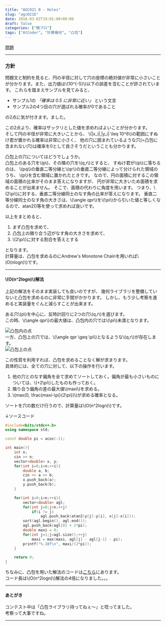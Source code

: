 ```yaml
---
title: "AGC021 B - Holes"
slug: "agc021b"
date: 2018-03-02T19:01:00+09:00
draft: false
categories: ["競プロ"]
tags: ["AtCoder", "計算幾何", "凸包"]
---
```


[問題](https://beta.atcoder.jp/contests/agc021/tasks/agc021_b)
<!--more-->
***

### 方針

問題文と制約を見ると、円の半径に対して穴の座標の絶対値が非常に小さいことが分かります。また、出力値は\\(10^{-5}\\)以下の誤差を含むことが許されています。
これらを踏まえサンプルを見てみると、  

- サンプル1の _「確率は 0.5 に非常に近い」_ という文言
- サンプル2の4つ目の穴が選ばれる確率が0であること

の2点に気が付きます。ました。

この2点より、確率はザックリとした値を求めればよいことが分かります。  
そして円の半径が非常に大きいことから、
\\(|x_i|,|y_i| \leq 10^6\\)の範囲にすぬけ君が置かれる確率は非常に小さく、
他の穴に囲まれているような穴(=凸包に含まれない穴)は確率を0として良さそうだということも分かります。

凸包上の穴についてはどうでしょうか。  
凸包上のある穴を\\(p\\)、その隣の穴を\\(q,r\\)とすると、
すぬけ君が\\(p\\)に落ちるのは、
\\(pq\\)の垂直二等分線と\\(qr\\)の垂直二等分線によって分けられた領域のうち、
\\(p\\)を含む領域に置かれたときです。
なので、円の面積に対するこの領域の面積の比率がそのまま答えになりますが、
円が非常に大きいため面積を求めることが出来ません。
そこで、面積の代わりに角度を用います。
つまり、\\(2\pi\\)に対する、垂直二等分線同士のなす角の比率が答えになります。
垂直二等分線同士のなす角の大きさは、\\(\angle qpr\\)を\\(\pi\\)から引いた値と等しくなるので、atan2()等を使って求めれば良いです。

以上をまとめると、

1. まず凸包を求めて、
1. 凸包上の隣り合う辺がなす角の大きさを求めて、
1. \\(2\pi\\)に対する割合を答えとする

となります。  
計算量は、凸包を求めるのにAndrew's Monotone Chainを用いれば\\(O(nlogn)\\)です。

***

#### \\(O(n^2logn)\\)解法

上記の解法をそのまま実装しても良いのですが、
幾何ライブラリを整備していないと凸包を求めるのに非常に手間がかかります。
しかし、もう少し考察を進めると実装量をぐんと減らすことが出来ます。

ある穴\\(p\\)を中心に、反時計回りに2つの穴\\(q,r\\)を選びます。  
この時、\\(\angle qpr\\)の最大値は、凸包内の穴では\\(\pi\\)未満となります。

![凸包内の点](/images/post/2018-03-02-agc012b/picture1.png)  
一方、凸包上の穴では、\\(\angle qpr \geq \pi\\)となるような\\(q,r\\)が存在します。  
![凸包上の点](/images/post/2018-03-02-agc012b/picture2.png)  

この性質を利用すれば、凸包を求めることなく解が求まります。  
具体的には、全ての穴に対して、以下の操作を行います。

1. 他の穴とのなす偏角を全て求めてソートしておく。偏角が最も小さいものについては、\\(+2\pi\\)したものも作っておく。
1. 隣り合う偏角の差の最大値\\(maxi\\)を求める。
1. \\(max(0, \frac{maxi-\pi}{2\pi})\\)が求める確率となる。

ソートを穴の数だけ行うので、計算量は\\(O(n^2logn)\\)です。

↓ソースコード
```C++
#include<bits/stdc++.h>
using namespace std;

const double pi = acos(-1);

int main(){
    int n;
    cin >> n;
    vector<double> x, y;
    for(int i=0;i<n;++i){
        double a, b;
        cin >> a >> b;
        x.push_back(a);
        y.push_back(b);
    }

    for(int i=0;i<n;++i){
        vector<double> agl;
        for(int j=0;j<n;++j)
            if(i != j)
                agl.push_back(atan2(y[j]-y[i], x[j]-x[i]));
        sort(agl.begin(), agl.end());
        agl.push_back(agl[0] + 2*pi);
        double maxi = 0;
        for(int j=1;j<agl.size();++j)
            maxi = max(maxi, agl[j] - agl[j-1] - pi);
        printf("%.10f\n", maxi/(2*pi));
    }

    return 0;
}
```

ちなみに、凸包を用いた解法のコードは[こちら](https://gist.github.com/mzsrkeen10/2d9b72915a4c8098b7582fb2bff7a429)にあります。  
コード長は\\(O(n^2logn)\\)解法の4倍になりました。。。

***

#### あとがき

コンテスト中は「凸包ライブラリ持ってねぇ〜」と唸ってました。  
考察って大事ですね。

***
